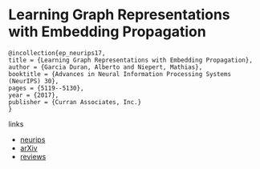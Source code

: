 # Learning Graph Representations with Embedding Propagation

```
@incollection{ep_neurips17,
title = {Learning Graph Representations with Embedding Propagation},
author = {Garcia Duran, Alberto and Niepert, Mathias},
booktitle = {Advances in Neural Information Processing Systems (NeurIPS) 30},
pages = {5119--5130},
year = {2017},
publisher = {Curran Associates, Inc.}
}
```

links
- [neurips](http://papers.nips.cc/paper/7097-learning-graph-representations-with-embedding-propagation)
- [arXiv](https://arxiv.org/abs/1710.03059)
- [reviews](http://media.nips.cc/nipsbooks/nipspapers/paper_files/nips30/reviews/2655.html)
